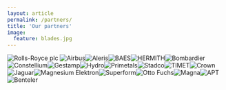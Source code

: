 ```yaml
---
layout: article
permalink: /partners/
title: 'Our partners'
image:
  feature: blades.jpg
---
```



![Rolls-Royce plc]({{site.url}}/images/rollsroyce_logo.png) ![Airbus]({{site.url}}/images/airbus_logo.png)![Aleris]({{site.url}}/images/aleris_logo.png)![BAES]({{site.url}}/images/baesystems_logo.png)![HERMITH]({{site.url}}/images/hermith_logo.png)![Bombardier]({{site.url}}/images/bombardier_logo.png)![Constellium]({{site.url}}/images/constellium_logo.png)![Gestamp]({{site.url}}/images/gestamp_logo.png)![Hydro]({{site.url}}/images/hydro_logo.png)![Primetals]({{site.url}}/images/primetals_logo.png)![Stadco]({{site.url}}/images/stadco_logo.png)![TIMET]({{site.url}}/images/timet_logo.png)![Crown]({{site.url}}/images/crown_logo.png)![Jaguar]({{site.url}}/images/jaguar_logo.png)![Magnesium Elektron]({{site.url}}/images/mek_logo.png)![Superform]({{site.url}}/images/superform_logo.png)![Otto Fuchs]({{site.url}}/images/ottofuchs_logo.png)![Magna]({{site.url}}/images/magna_logo.png)![APT]({{site.url}}/images/apt_logo.png)![Benteler]({{site.url}}/images/benteler_logo.png)
